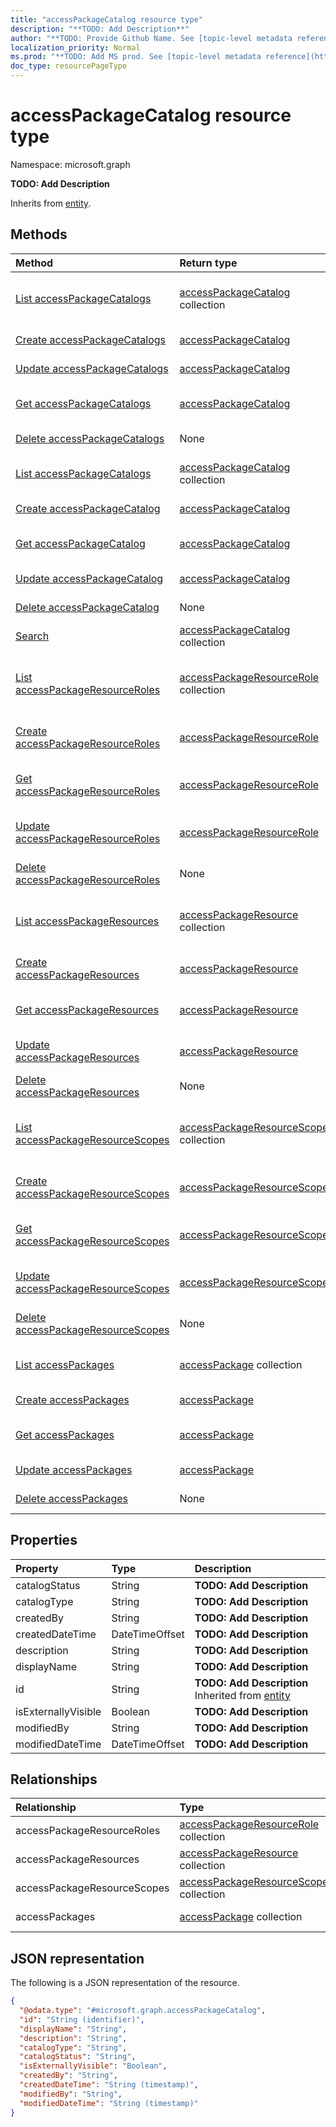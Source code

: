 ```yaml
---
title: "accessPackageCatalog resource type"
description: "**TODO: Add Description**"
author: "**TODO: Provide Github Name. See [topic-level metadata reference](https://msgo.azurewebsites.net/add/document/guidelines/metadata.html#topic-level-metadata)**"
localization_priority: Normal
ms.prod: "**TODO: Add MS prod. See [topic-level metadata reference](https://msgo.azurewebsites.net/add/document/guidelines/metadata.html#topic-level-metadata)**"
doc_type: resourcePageType
---
```


# accessPackageCatalog resource type

Namespace: microsoft.graph

**TODO: Add Description**


Inherits from [entity](../resources/entity.md).

## Methods
|Method|Return type|Description|
|:---|:---|:---|
|[List accessPackageCatalogs](../api/entitlementmanagement-list-accesspackagecatalogs.md)|[accessPackageCatalog](../resources/accesspackagecatalog.md) collection|Get the accessPackageCatalogs from the accessPackageCatalogs navigation property.|
|[Create accessPackageCatalogs](../api/entitlementmanagement-post-accesspackagecatalogs.md)|[accessPackageCatalog](../resources/accesspackagecatalog.md)|Create a new accessPackageCatalogs object.|
|[Update accessPackageCatalogs](../api/entitlementmanagement-update-accesspackagecatalogs.md)|[accessPackageCatalog](../resources/accesspackagecatalog.md)|Update the properties of an accessPackageCatalogs object.|
|[Get accessPackageCatalogs](../api/entitlementmanagement-get-accesspackagecatalog.md)|[accessPackageCatalog](../resources/accesspackagecatalog.md)|Read the properties and relationships of an [accessPackageCatalog](../resources/accesspackagecatalog.md) object.|
|[Delete accessPackageCatalogs](../api/entitlementmanagement-delete-accesspackagecatalogs.md)|None|Delete an [accessPackageCatalog](../resources/accesspackagecatalog.md) object.|
|[List accessPackageCatalogs](../api/accesspackagecatalog-list.md)|[accessPackageCatalog](../resources/accesspackagecatalog.md) collection|Get a list of the [accessPackageCatalog](../resources/accesspackagecatalog.md) objects and their properties.|
|[Create accessPackageCatalog](../api/accesspackagecatalog-create.md)|[accessPackageCatalog](../resources/accesspackagecatalog.md)|Create a new [accessPackageCatalog](../resources/accesspackagecatalog.md) object.|
|[Get accessPackageCatalog](../api/accesspackagecatalog-get.md)|[accessPackageCatalog](../resources/accesspackagecatalog.md)|Read the properties and relationships of an [accessPackageCatalog](../resources/accesspackagecatalog.md) object.|
|[Update accessPackageCatalog](../api/accesspackagecatalog-update.md)|[accessPackageCatalog](../resources/accesspackagecatalog.md)|Update the properties of an [accessPackageCatalog](../resources/accesspackagecatalog.md) object.|
|[Delete accessPackageCatalog](../api/accesspackagecatalog-delete.md)|None|Deletes an [accessPackageCatalog](../resources/accesspackagecatalog.md) object.|
|[Search](../api/accesspackagecatalog-search.md)|[accessPackageCatalog](../resources/accesspackagecatalog.md) collection|**TODO: Add Description**|
|[List accessPackageResourceRoles](../api/accesspackagecatalog-list-accesspackageresourceroles.md)|[accessPackageResourceRole](../resources/accesspackageresourcerole.md) collection|Get the accessPackageResourceRoles from the accessPackageResourceRoles navigation property.|
|[Create accessPackageResourceRoles](../api/accesspackagecatalog-post-accesspackageresourceroles.md)|[accessPackageResourceRole](../resources/accesspackageresourcerole.md)|Create a new accessPackageResourceRoles object.|
|[Get accessPackageResourceRoles](../api/accesspackagecatalog-get-accesspackageresourcerole.md)|[accessPackageResourceRole](../resources/accesspackageresourcerole.md)|Read the properties and relationships of an [accessPackageResourceRole](../resources/accesspackageresourcerole.md) object.|
|[Update accessPackageResourceRoles](../api/accesspackagecatalog-update-accesspackageresourceroles.md)|[accessPackageResourceRole](../resources/accesspackageresourcerole.md)|Update the properties of an accessPackageResourceRoles object.|
|[Delete accessPackageResourceRoles](../api/accesspackagecatalog-delete-accesspackageresourceroles.md)|None|Delete an [accessPackageResourceRole](../resources/accesspackageresourcerole.md) object.|
|[List accessPackageResources](../api/accesspackagecatalog-list-accesspackageresources.md)|[accessPackageResource](../resources/accesspackageresource.md) collection|Get the accessPackageResources from the accessPackageResources navigation property.|
|[Create accessPackageResources](../api/accesspackagecatalog-post-accesspackageresources.md)|[accessPackageResource](../resources/accesspackageresource.md)|Create a new accessPackageResources object.|
|[Get accessPackageResources](../api/accesspackagecatalog-get-accesspackageresource.md)|[accessPackageResource](../resources/accesspackageresource.md)|Read the properties and relationships of an [accessPackageResource](../resources/accesspackageresource.md) object.|
|[Update accessPackageResources](../api/accesspackagecatalog-update-accesspackageresources.md)|[accessPackageResource](../resources/accesspackageresource.md)|Update the properties of an accessPackageResources object.|
|[Delete accessPackageResources](../api/accesspackagecatalog-delete-accesspackageresources.md)|None|Delete an [accessPackageResource](../resources/accesspackageresource.md) object.|
|[List accessPackageResourceScopes](../api/accesspackagecatalog-list-accesspackageresourcescopes.md)|[accessPackageResourceScope](../resources/accesspackageresourcescope.md) collection|Get the accessPackageResourceScopes from the accessPackageResourceScopes navigation property.|
|[Create accessPackageResourceScopes](../api/accesspackagecatalog-post-accesspackageresourcescopes.md)|[accessPackageResourceScope](../resources/accesspackageresourcescope.md)|Create a new accessPackageResourceScopes object.|
|[Get accessPackageResourceScopes](../api/accesspackagecatalog-get-accesspackageresourcescope.md)|[accessPackageResourceScope](../resources/accesspackageresourcescope.md)|Read the properties and relationships of an [accessPackageResourceScope](../resources/accesspackageresourcescope.md) object.|
|[Update accessPackageResourceScopes](../api/accesspackagecatalog-update-accesspackageresourcescopes.md)|[accessPackageResourceScope](../resources/accesspackageresourcescope.md)|Update the properties of an accessPackageResourceScopes object.|
|[Delete accessPackageResourceScopes](../api/accesspackagecatalog-delete-accesspackageresourcescopes.md)|None|Delete an [accessPackageResourceScope](../resources/accesspackageresourcescope.md) object.|
|[List accessPackages](../api/accesspackagecatalog-list-accesspackages.md)|[accessPackage](../resources/accesspackage.md) collection|Get the accessPackages from the accessPackages navigation property.|
|[Create accessPackages](../api/accesspackagecatalog-post-accesspackages.md)|[accessPackage](../resources/accesspackage.md)|Create a new accessPackages object.|
|[Get accessPackages](../api/accesspackagecatalog-get-accesspackage.md)|[accessPackage](../resources/accesspackage.md)|Read the properties and relationships of an [accessPackage](../resources/accesspackage.md) object.|
|[Update accessPackages](../api/accesspackagecatalog-update-accesspackages.md)|[accessPackage](../resources/accesspackage.md)|Update the properties of an accessPackages object.|
|[Delete accessPackages](../api/accesspackagecatalog-delete-accesspackages.md)|None|Delete an [accessPackage](../resources/accesspackage.md) object.|

## Properties
|Property|Type|Description|
|:---|:---|:---|
|catalogStatus|String|**TODO: Add Description**|
|catalogType|String|**TODO: Add Description**|
|createdBy|String|**TODO: Add Description**|
|createdDateTime|DateTimeOffset|**TODO: Add Description**|
|description|String|**TODO: Add Description**|
|displayName|String|**TODO: Add Description**|
|id|String|**TODO: Add Description** Inherited from [entity](../resources/entity.md)|
|isExternallyVisible|Boolean|**TODO: Add Description**|
|modifiedBy|String|**TODO: Add Description**|
|modifiedDateTime|DateTimeOffset|**TODO: Add Description**|

## Relationships
|Relationship|Type|Description|
|:---|:---|:---|
|accessPackageResourceRoles|[accessPackageResourceRole](../resources/accesspackageresourcerole.md) collection|**TODO: Add Description**|
|accessPackageResources|[accessPackageResource](../resources/accesspackageresource.md) collection|**TODO: Add Description**|
|accessPackageResourceScopes|[accessPackageResourceScope](../resources/accesspackageresourcescope.md) collection|**TODO: Add Description**|
|accessPackages|[accessPackage](../resources/accesspackage.md) collection|**TODO: Add Description**|

## JSON representation
The following is a JSON representation of the resource.
<!-- {
  "blockType": "resource",
  "keyProperty": "id",
  "@odata.type": "microsoft.graph.accessPackageCatalog",
  "baseType": "microsoft.graph.entity",
  "openType": false
}
-->
``` json
{
  "@odata.type": "#microsoft.graph.accessPackageCatalog",
  "id": "String (identifier)",
  "displayName": "String",
  "description": "String",
  "catalogType": "String",
  "catalogStatus": "String",
  "isExternallyVisible": "Boolean",
  "createdBy": "String",
  "createdDateTime": "String (timestamp)",
  "modifiedBy": "String",
  "modifiedDateTime": "String (timestamp)"
}
```

